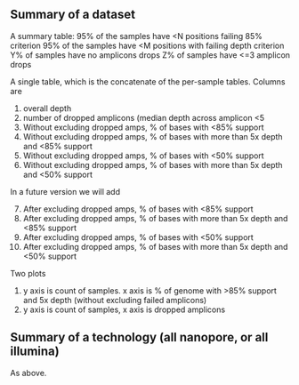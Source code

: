 ## Summary of a dataset


A summary table:
95% of the samples have <N positions failing 85% criterion
95% of the samples have <M positions with failing depth criterion
Y% of samples have no amplicons drops
Z% of samples have <=3 amplicon drops


A single table, which is the concatenate of the per-sample tables. Columns are

1. overall depth
2. number of dropped amplicons (median depth across amplicon <5
3. Without excluding dropped amps, % of bases with <85% support
4. Without excluding dropped amps, % of bases with more than 5x depth and <85% support
5. Without excluding dropped amps, % of bases with <50% support
6. Without excluding dropped amps, % of bases with more than 5x depth and <50% support




In a future version we will add

7. After excluding dropped amps, % of bases with <85% support
8. After excluding dropped amps, % of bases with more than 5x depth and  <85% support
9. After excluding dropped amps, % of bases with <50% support
10. After excluding dropped amps, % of bases with more than 5x depth and <50% support

Two plots

1. y axis is count of samples. x axis is % of genome with >85% support and 5x depth (without excluding failed amplicons)
2. y axis is count of samples, x axis is dropped amplicons

## Summary of a technology (all nanopore, or all illumina)

As above. 

